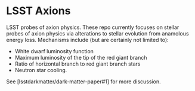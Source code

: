 # LSST Axions
LSST probes of axion physics. These repo currently focuses on stellar probes of axion physics via alterations to stellar evolution from anamolous energy loss. Mechanisms include (but are certainly not limited to):

* White dwarf luminosity function
* Maximum luminosity of the tip of the red giant branch
* Ratio of horizontal branch to red giant branch stars
* Neutron star cooling.

See [lsstdarkmatter/dark-matter-paper#1] for more discussion.